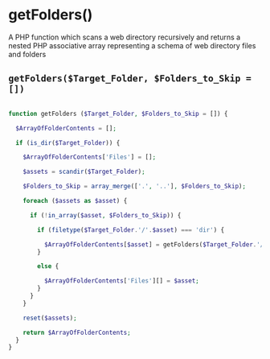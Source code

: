 # getFolders()
A PHP function which scans a web directory recursively and returns a nested PHP associative array representing a schema of web directory files and folders

## `getFolders($Target_Folder, $Folders_to_Skip = [])`

```php

function getFolders ($Target_Folder, $Folders_to_Skip = []) {

  $ArrayOfFolderContents = [];

  if (is_dir($Target_Folder)) {

    $ArrayOfFolderContents['Files'] = [];

    $assets = scandir($Target_Folder);

    $Folders_to_Skip = array_merge(['.', '..'], $Folders_to_Skip);

    foreach ($assets as $asset) {

      if (!in_array($asset, $Folders_to_Skip)) {

        if (filetype($Target_Folder.'/'.$asset) === 'dir') {

          $ArrayOfFolderContents[$asset] = getFolders($Target_Folder.'/'.$asset);
        }

        else {

          $ArrayOfFolderContents['Files'][] = $asset;
        }
      }
    }

    reset($assets);

    return $ArrayOfFolderContents;
  }
}

```
